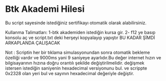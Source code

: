 # Btk Akademi Hilesi

Bu script sayesinde istediğiniz sertifikayı otomatik olarak alabilirsiniz.

Kullanma Talimatları:
1-btk akademiden istediğin kursa gir.
2- f12 ye basıp konsolu aç ve script.txt deki herşeyi kopyalayıp yapıştır
BU KADAR ŞİMDİ ARKAPLANDA ÇALIŞACAK

Not : Scriptin her bir tıklama simulasyonundan sonra otomatik bekleme özelliği vardır ve 9000ms yani 9 saniyeye ayarlıdır.Bu değer internet hızın ve bilgisayarının hızına doğru orantılı şekilde değiştirilmelidir.
değişmek istersen istediğin saniyenin hexadecimal versiyonunu bul. ve scrippte 0x2328 olan yeri bul ve sayının hexadecimal değeriyle değiştir.
